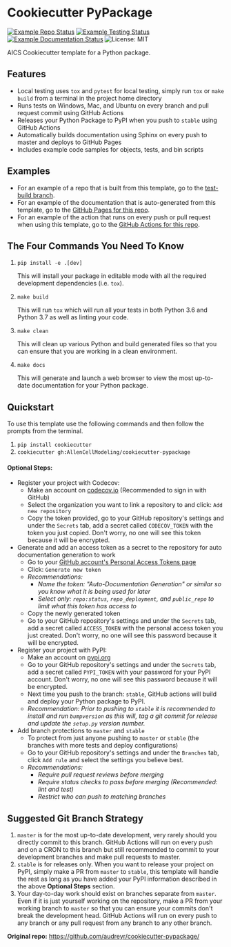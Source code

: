 # Cookiecutter PyPackage

[![Example Repo Status](https://github.com/AllenCellModeling/cookiecutter-pypackage/workflows/Example%20Repo/badge.svg)](https://github.com/AllenCellModeling/cookiecutter-pypackage/tree/test-build)
[![Example Testing Status](https://github.com/AllenCellModeling/cookiecutter-pypackage/workflows/Example%20Tests/badge.svg)](https://github.com/AllenCellModeling/cookiecutter-pypackage/actions/?workflow=Example+Tests)
[![Example Documentation Status](https://github.com/AllenCellModeling/cookiecutter-pypackage/workflows/Example%20Documentation/badge.svg)](https://AllenCellModeling.github.io/cookiecutter-pypackage)
![License: MIT](https://img.shields.io/badge/License-MIT-blue.svg)

AICS Cookiecutter template for a Python package.

## Features
* Local testing uses `tox` and `pytest` for local testing, simply run `tox` or `make build` from a terminal in the
project home directory
* Runs tests on Windows, Mac, and Ubuntu on every branch and pull request commit using GitHub Actions
* Releases your Python Package to PyPI when you push to `stable` using GitHub Actions
* Automatically builds documentation using Sphinx on every push to master and deploys to GitHub Pages
* Includes example code samples for objects, tests, and bin scripts

## Examples
* For an example of a repo that is built from this template, go to the [test-build branch](https://github.com/AllenCellModeling/cookiecutter-pypackage/tree/test-build).
* For an example of the documentation that is auto-generated from this template, go to the [GitHub Pages for this repo](https://AllenCellModeling.github.io/cookiecutter-pypackage).
* For an example of the action that runs on every push or pull request when using this template, go to the [GitHub Actions for this repo](https://github.com/AllenCellModeling/cookiecutter-pypackage/actions/?workflow=Example+Tests).

## The Four Commands You Need To Know
1. `pip install -e .[dev]`

    This will install your package in editable mode with all the required development dependencies (i.e. `tox`).

2. `make build`

    This will run `tox` which will run all your tests in both Python 3.6 and Python 3.7 as well as linting your code.

3. `make clean`

    This will clean up various Python and build generated files so that you can ensure that you are working in a clean
    environment.

4. `make docs`

    This will generate and launch a web browser to view the most up-to-date documentation for your Python package.

## Quickstart
To use this template use the following commands and then follow the prompts from the terminal.

1. `pip install cookiecutter`
2. `cookiecutter gh:AllenCellModeling/cookiecutter-pypackage`

#### Optional Steps:
* Register your project with Codecov:
  * Make an account on [codecov.io](https://codecov.io) (Recommended to sign in with GitHub)
  * Select the organization you want to link a repository to and click: `Add new repository`
  * Copy the token provided, go to your GitHub repository's settings and under the `Secrets` tab, add a secret called
  `CODECOV_TOKEN` with the token you just copied. Don't worry, no one will see this token because it will be encrypted.
* Generate and add an access token as a secret to the repository for auto documentation generation to work
  * Go to your [GitHub account's Personal Access Tokens page](https://github.com/settings/tokens)
  * Click: `Generate new token`
  * _Recommendations:_
    * _Name the token: "Auto-Documentation Generation" or similar so you know what it is being used for later_
    * _Select only: `repo:status`, `repo_deployment`, and `public_repo` to limit what this token has access to_
  * Copy the newly generated token
  * Go to your GitHub repository's settings and under the `Secrets` tab, add a secret called `ACCESS_TOKEN` with the
  personal access token you just created. Don't worry, no one will see this password because it will be encrypted.
* Register your project with PyPI:
  * Make an account on [pypi.org](https://pypi.org)
  * Go to your GitHub repository's settings and under the `Secrets` tab, add a secret called `PYPI_TOKEN` with your
  password for your PyPI account. Don't worry, no one will see this password because it will be encrypted.
  * Next time you push to the branch: `stable`, GitHub actions will build and deploy your Python package to PyPI.
  * _Recommendation: Prior to pushing to `stable` it is recommended to install and run `bumpversion` as this will,
  tag a git commit for release and update the `setup.py` version number._
* Add branch protections to `master` and `stable`
  * To protect from just anyone pushing to `master` or `stable` (the branches with more tests and deploy configurations)
  * Go to your GitHub repository's settings and under the `Branches` tab, click `Add rule` and select the settings you
  believe best.
  * _Recommendations:_
    * _Require pull request reviews before merging_
    * _Require status checks to pass before merging (Recommended: lint and test)_
    * _Restrict who can push to matching branches_

## Suggested Git Branch Strategy
1. `master` is for the most up-to-date development, very rarely should you directly commit to this branch. GitHub
Actions will run on every push and on a CRON to this branch but still recommended to commit to your development
branches and make pull requests to master.
2. `stable` is for releases only. When you want to release your project on PyPI, simply make a PR from `master` to
`stable`, this template will handle the rest as long as you have added your PyPI information described in the above
**Optional Steps** section.
3. Your day-to-day work should exist on branches separate from `master`. Even if it is just yourself working on the
repository, make a PR from your working branch to `master` so that you can ensure your commits don't break the
development head. GitHub Actions will run on every push to any branch or any pull request from any branch to any other
branch.


**Original repo:** https://github.com/audreyr/cookiecutter-pypackage/
